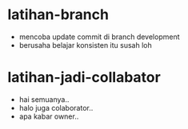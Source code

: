 # latihan-branch

* mencoba update commit di branch development
* berusaha belajar konsisten itu susah loh

# latihan-jadi-collabator

* hai semuanya..
* halo juga colaborator..
* apa kabar owner..
